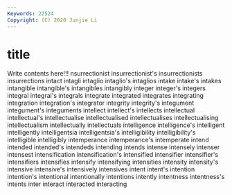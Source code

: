 ```yaml
---
Keywords: 22524
Copyright: (C) 2020 Junjie Li
---
```


# title

Write contents here!!!
nsurrectionist 
insurrectionist's 
insurrectionists 
insurrections 
intact 
intagli
intaglio 
intaglio's 
intaglios 
intake 
intake's 
intakes 
intangible 
intangible's 
intangibles 
intangibly
integer 
integer's 
integers 
integral 
integral's 
integrals 
integrate 
integrated 
integrates 
integrating
integration 
integration's 
integrator 
integrity 
integrity's 
integument 
integument's 
integuments 
intellect 
intellect's
intellects 
intellectual 
intellectual's 
intellectualise 
intellectualised 
intellectualises 
intellectualising 
intellectualism 
intellectually 
intellectuals
intelligence 
intelligence's 
intelligent 
intelligently 
intelligentsia 
intelligentsia's 
intelligibility 
intelligibility's 
intelligible 
intelligibly
intemperance 
intemperance's 
intemperate 
intend 
intended 
intended's 
intendeds 
intending 
intends 
intense
intensely 
intenser 
intensest 
intensification 
intensification's 
intensified 
intensifier 
intensifier's 
intensifiers 
intensifies
intensify 
intensifying 
intensities 
intensity 
intensity's 
intensive 
intensive's 
intensively 
intensives 
intent
intent's 
intention 
intention's 
intentional 
intentionally 
intentions 
intently 
intentness 
intentness's 
intents
inter 
interact 
interacted 
interacting 
